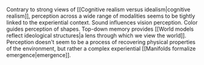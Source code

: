 ---
---

Contrary to strong views of [[Cognitive realism versus idealism|cognitive realism]], perception across a wide range of modalities seems to be tightly linked to the experiential context. Sound influences vision perception. Color guides perception of shapes. Top-down memory provides [[World models reflect ideological structures|a lens through which we view the world]]. Perception doesn't seem to be a process of recovering physical properties of the environment, but rather a complex experiential [[Manifolds formalize emergence|emergence]].